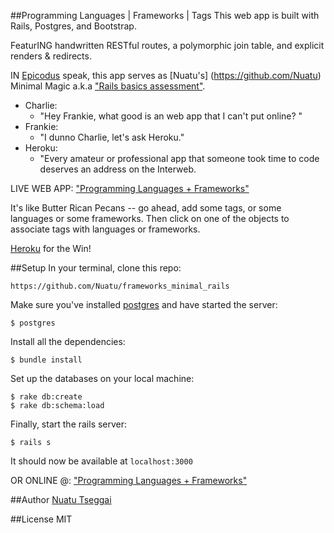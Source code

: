 ##Programming Languages | Frameworks | Tags
This web app is built with Rails, Postgres, and Bootstrap.

FeaturING handwritten RESTful routes, a polymorphic join table, and explicit renders & redirects.

IN [Epicodus](http://www.epicodus.com/) speak, this app serves as [Nuatu's] (https://github.com/Nuatu) Minimal Magic a.k.a ["Rails basics assessment"](http://www.learnhowtoprogram.com/lessons/rails-basics-assessment).
<ul>
<li>Charlie:
<ul>
<li>"Hey Frankie, what good is an web app that I can't put online? "
</ul>

<li>Frankie:
<ul>
<li>"I dunno Charlie, let's ask Heroku."
</ul>

<li>Heroku:
<ul>
<li>"Every amateur or professional app that someone took time to code deserves an address on the Interweb.
</ul>

</ul>

LIVE WEB APP: ["Programming Languages + Frameworks"](http://languages-tags-frameworks.herokuapp.com/#)

It's like Butter Rican Pecans -- go ahead, add some tags, or some languages or some frameworks. Then click on one of the objects to associate tags with languages or frameworks.

[Heroku](https://www.heroku.com) for the Win!


##Setup
In your terminal, clone this repo:

```console
https://github.com/Nuatu/frameworks_minimal_rails
```

Make sure you've installed [postgres](http://www.postgresql.org/download/) and have started the server:

```console
$ postgres
```

Install all the dependencies:

```console
$ bundle install
```

Set up the databases on your local machine:

```console
$ rake db:create
$ rake db:schema:load
```

Finally, start the rails server:

```console
$ rails s
```
It should now be available at `localhost:3000`

OR ONLINE @: ["Programming Languages + Frameworks"](http://languages-tags-frameworks.herokuapp.com/#)


##Author
[Nuatu Tseggai](http://www.linkedin.com/in/nuatu)

##License
MIT
